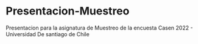 # Presentacion-Muestreo
Presentacion para la asignatura de Muestreo de la encuesta Casen 2022 - Universidad De santiago de Chile 
